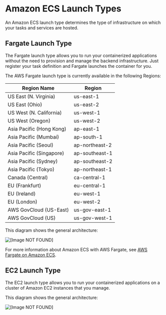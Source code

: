 # Amazon ECS Launch Types<a name="launch_types"></a>

An Amazon ECS launch type determines the type of infrastructure on which your tasks and services are hosted\.

## Fargate Launch Type<a name="launch-type-fargate"></a>

The Fargate launch type allows you to run your containerized applications without the need to provision and manage the backend infrastructure\. Just register your task definition and Fargate launches the container for you\.

The AWS Fargate launch type is currently available in the following Regions:


| Region Name | Region | 
| --- | --- | 
| US East \(N\. Virginia\) | us\-east\-1 | 
| US East \(Ohio\) | us\-east\-2 | 
| US West \(N\. California\) | us\-west\-1 | 
| US West \(Oregon\) | us\-west\-2 | 
| Asia Pacific \(Hong Kong\) | ap\-east\-1 | 
| Asia Pacific \(Mumbai\) | ap\-south\-1 | 
| Asia Pacific \(Seoul\) | ap\-northeast\-2 | 
| Asia Pacific \(Singapore\) | ap\-southeast\-1 | 
| Asia Pacific \(Sydney\) | ap\-southeast\-2 | 
| Asia Pacific \(Tokyo\) | ap\-northeast\-1 | 
| Canada \(Central\) | ca\-central\-1 | 
| EU \(Frankfurt\) | eu\-central\-1 | 
| EU \(Ireland\) | eu\-west\-1 | 
| EU \(London\) | eu\-west\-2 | 
| AWS GovCloud \(US\-East\) | us\-gov\-east\-1 | 
| AWS GovCloud \(US\) | us\-gov\-west\-1 | 

This diagram shows the general architecture:

![\[Image NOT FOUND\]](http://docs.aws.amazon.com/AmazonECS/latest/developerguide/images/overview-fargate.png)

For more information about Amazon ECS with AWS Fargate, see [AWS Fargate on Amazon ECS](AWS_Fargate.md)\.

## EC2 Launch Type<a name="launch-type-ec2"></a>

The EC2 launch type allows you to run your containerized applications on a cluster of Amazon EC2 instances that you manage\.

This diagram shows the general architecture:

![\[Image NOT FOUND\]](http://docs.aws.amazon.com/AmazonECS/latest/developerguide/images/overview-standard.png)